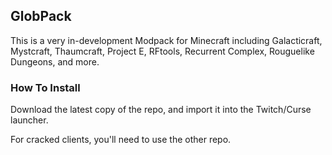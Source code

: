 ## GlobPack

This is a very in-development Modpack for Minecraft including Galacticraft, Mystcraft, Thaumcraft, Project E, RFtools, Recurrent Complex, Rouguelike Dungeons, and more.

### How To Install

Download the latest copy of the repo, and import it into the Twitch/Curse launcher.

For cracked clients, you'll need to use the other repo.